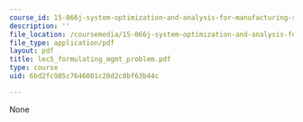 ```yaml
---
course_id: 15-066j-system-optimization-and-analysis-for-manufacturing-summer-2003
description: ''
file_location: /coursemedia/15-066j-system-optimization-and-analysis-for-manufacturing-summer-2003/6bd2fc985c7646001c20d2c0bf63b44c_lec5_formulating_mgmt_problem.pdf
file_type: application/pdf
layout: pdf
title: lec5_formulating_mgmt_problem.pdf
type: course
uid: 6bd2fc985c7646001c20d2c0bf63b44c

---
```

None